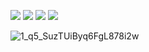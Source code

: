 ![](https://img.shields.io/badge/Spring_boot_3-blueviolet?style=for-the-badge)
![](https://img.shields.io/badge/Spring_Security_6-blueviolet?style=for-the-badge)
![](https://img.shields.io/badge/Java_17-yellow?style=for-the-badge)
![](https://img.shields.io/badge/Json_web_token-blue?style=for-the-badge)  

![1_q5_SuzTUiByq6FgL878i2w](https://github.com/MostafaGholipour/JwtSpringSecurity6/assets/127138795/51b251cb-9da4-4d9b-8bb5-1637feb292e5)
